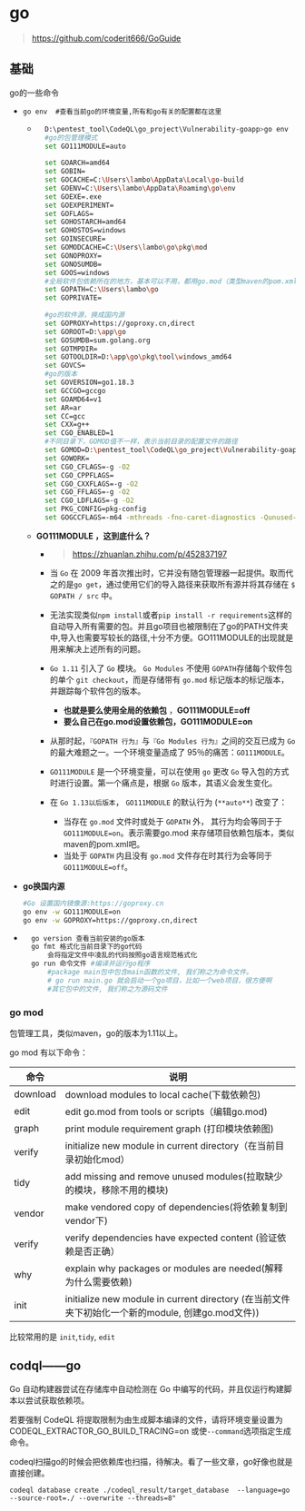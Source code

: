 # go

> https://github.com/coderit666/GoGuide

## 基础

go的一些命令

- `go env  #查看当前go的环境变量,所有和go有关的配置都在这里`

    - ```bash
        D:\pentest_tool\CodeQL\go_project\Vulnerability-goapp>go env
        #go的包管理模式
        set GO111MODULE=auto
        
        set GOARCH=amd64
        set GOBIN=
        set GOCACHE=C:\Users\lambo\AppData\Local\go-build
        set GOENV=C:\Users\lambo\AppData\Roaming\go\env
        set GOEXE=.exe
        set GOEXPERIMENT=
        set GOFLAGS=
        set GOHOSTARCH=amd64
        set GOHOSTOS=windows
        set GOINSECURE=
        set GOMODCACHE=C:\Users\lambo\go\pkg\mod
        set GONOPROXY=
        set GONOSUMDB=
        set GOOS=windows
        #全局软件包依赖所在的地方，基本可以不用，都用go.mod（类型maven的pom.xml）文件来设置软件包依赖
        set GOPATH=C:\Users\lambo\go
        set GOPRIVATE=
        
        #go的软件源，换成国内源
        set GOPROXY=https://goproxy.cn,direct
        set GOROOT=D:\app\go
        set GOSUMDB=sum.golang.org
        set GOTMPDIR=
        set GOTOOLDIR=D:\app\go\pkg\tool\windows_amd64
        set GOVCS=
        #go的版本
        set GOVERSION=go1.18.3
        set GCCGO=gccgo
        set GOAMD64=v1
        set AR=ar
        set CC=gcc
        set CXX=g++
        set CGO_ENABLED=1
        #不同目录下，GOMOD值不一样，表示当前目录的配置文件的路径
        set GOMOD=D:\pentest_tool\CodeQL\go_project\Vulnerability-goapp\go.mod
        set GOWORK=
        set CGO_CFLAGS=-g -O2
        set CGO_CPPFLAGS=
        set CGO_CXXFLAGS=-g -O2
        set CGO_FFLAGS=-g -O2
        set CGO_LDFLAGS=-g -O2
        set PKG_CONFIG=pkg-config
        set GOGCCFLAGS=-m64 -mthreads -fno-caret-diagnostics -Qunused-arguments -fmessage-length=0 -fdebug-prefix-map=C:\Users\lambo\AppData\Local\Temp\go-build3622063079=/tmp/go-build -gno-record-gcc-switches
        ```

    - **GO111MODULE ，这到底什么？**

        - > https://zhuanlan.zhihu.com/p/452837197

        - 当 `Go` 在 2009 年首次推出时，它并没有随包管理器一起提供。取而代之的是`go get`，通过使用它们的导入路径来获取所有源并将其存储在 `$ GOPATH / src` 中。

        - 无法实现类似`npm install`或者`pip install -r requirements`这样的自动导入所有需要的包。并且go项目也被限制在了go的PATH文件夹中,导入也需要写较长的路径,十分不方便。GO111MODULE的出现就是用来解决上述所有的问题。

        - `Go 1.11` 引入了 `Go` 模块。 `Go Modules` 不使用 `GOPATH`存储每个软件包的单个 `git checkout`，而是存储带有 `go.mod` 标记版本的标记版本，并跟踪每个软件包的版本。

            - **也就是要么使用全局的依赖包** ，**GO111MODULE=off**
            - **要么自己在go.mod设置依赖包，GO111MODULE=on**

        - 从那时起，`『GOPATH 行为』`与`『Go Modules 行为』`之间的交互已成为 `Go` 的最大难题之一。一个环境变量造成了 95％的痛苦：`GO111MODULE`。

        - `GO111MODULE` 是一个环境变量，可以在使用 `go` 更改 `Go` 导入包的方式时进行设置。第一个痛点是，根据 `Go` 版本，其语义会发生变化。

        - 在 `Go 1.13以后版本`， `GO111MODULE` 的默认行为 (`**auto**`) 改变了：

            - 当存在 `go.mod` 文件时或处于 `GOPATH` 外， 其行为均会等同于于 `GO111MODULE=on`。表示需要go.mod 来存储项目依赖包版本，类似maven的pom.xml吧。
            - 当处于 `GOPATH` 内且没有 `go.mod` 文件存在时其行为会等同于 `GO111MODULE=off`。

- **go换国内源**

     ```bash
     #Go 设置国内镜像源:https://goproxy.cn
     go env -w GO111MODULE=on
     go env -w GOPROXY=https://goproxy.cn,direct
     ```

- ```bash
    go version 查看当前安装的go版本
    go fmt 格式化当前目录下的go代码
    	会将指定文件中凌乱的代码按照go语言规范格式化
    go run 命令文件 #编译并运行go程序
    	#package main包中包含main函数的文件, 我们称之为命令文件。 
    	# go run main.go 就会启动一个go项目，比如一个web项目，很方便啊
    	#其它包中的文件, 我们称之为源码文件
    ```

### **go mod**

包管理工具，类似maven，go的版本为1.11以上。

go mod 有以下命令：

| 命令     | 说明                                                         |
| -------- | ------------------------------------------------------------ |
| download | download modules to local cache(下载依赖包)                  |
| edit     | edit go.mod from tools or scripts（编辑go.mod)               |
| graph    | print module requirement graph (打印模块依赖图)              |
| verify   | initialize new module in current directory（在当前目录初始化mod） |
| tidy     | add missing and remove unused modules(拉取缺少的模块，移除不用的模块) |
| vendor   | make vendored copy of dependencies(将依赖复制到vendor下)     |
| verify   | verify dependencies have expected content (验证依赖是否正确） |
| why      | explain why packages or modules are needed(解释为什么需要依赖) |
| init     | initialize new module in current directory (在当前文件夹下初始化一个新的module, 创建go.mod文件)) |



比较常用的是 `init`,`tidy`, `edit`

## codql——go

Go 自动构建器尝试在存储库中自动检测在 Go 中编写的代码，并且仅运行构建脚本以尝试获取依赖项。

若要强制 CodeQL 将提取限制为由生成脚本编译的文件，请将环境变量设置为 CODEQL_EXTRACTOR_GO_BUILD_TRACING=on 或使`--command`选项指定生成命令。

codeql扫描go的时候会把依赖库也扫描，待解决。看了一些文章，go好像也就是直接创建。

`codeql database create ./codeql_result/target_database  --language=go --source-root=./ --overwrite --threads=8"`




